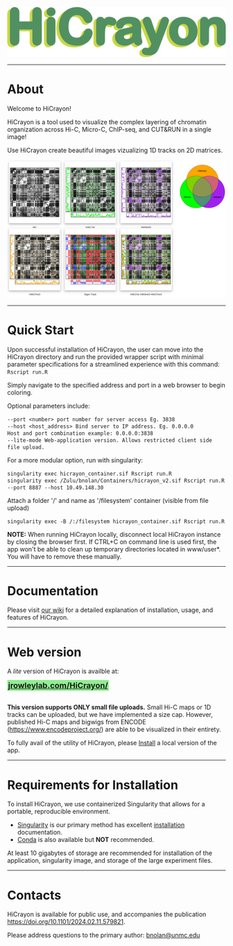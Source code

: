<div style="text-align: center;">
  <img src="www/logo/hicrayon_logo.png" alt="HiCrayon Logo" width="750" />
</div>

------------------------------------------
# About

Welcome to HiCrayon! 

HiCrayon is a tool used to visualize the complex layering of chromatin organization across Hi-C, Micro-C, ChIP-seq, and CUT&RUN in a single image!

Use HiCrayon create beautiful images vizualizing 1D tracks on 2D matrices.

<div style="text-align: center;">
  <img src="/www/logo/Magnum_Opus.png" alt="Magnum_Opus" width="1200" />
</div>

------------------------------------------
# Quick Start

Upon successful installation of HiCrayon, the user can move into the HiCrayon directory and run the provided wrapper script with minimal parameter specifications for a streamlined experience with this command:
```Rscript run.R```

Simply navigate to the specified address and port in a web browser to begin coloring.

Optional parameters include:
```
--port <number> port number for server access Eg. 3838
--host <host_address> Bind server to IP address. Eg. 0.0.0.0
Host and port combination example: 0.0.0.0:3838
--lite-mode Web-application version. Allows restricted client side file upload.
```

For a more modular option, run with singularity:
```
singularity exec hicrayon_container.sif Rscript run.R
singularity exec /Zulu/bnolan/Containers/hicrayon_v2.sif Rscript run.R --port 8887 --host 10.49.148.30
```
Attach a folder '/' and name as '/filesystem' container (visible from file upload)
```
singularity exec -B /:/filesystem hicrayon_container.sif Rscript run.R
```

**NOTE:** When running HiCrayon locally, disconnect local HiCrayon instance by closing the browser first. If CTRL+C on command line is used first, the app won't be able to clean up temporary directories located in www/user*. You will have to remove these manually.

---------------------------------------------
# Documentation

Please visit [our wiki](https://github.com/JRowleyLab/HiCrayon/wiki) for a detailed explanation of installation, usage, and features of HiCrayon.

---------------------------------------------
# Web version

A *lite* version of HiCrayon is availble at:

<span style="background-color: lightgreen; font-size: 18px; padding: 2px;">
  <a href="https://jrowleylab.com/HiCrayon/" style="font-weight: bold;">jrowleylab.com/HiCrayon/</a>
</span>
</br></br>

**This version supports ONLY small file uploads.**
Small Hi-C maps or 1D tracks can be uploaded, but we have implemented a size cap. However, published Hi-C maps and bigwigs from ENCODE (https://www.encodeproject.org/) are able to be visualized in their entirety.
<!-- and locally stored small bedGraph files. -->

To fully avail of the utility of HiCrayon, please [Install](/www/md_pages/installation.md) a local version of the app.

---------------------------------------------
# Requirements for Installation
To install HiCrayon, we use containerized Singularity that allows for a portable, reproducible environment.  
* [Singularity](https://github.com/JRowleyLab/HiCrayon/wiki/installation) is our primary method has excellent [installation](https://docs.sylabs.io/guides/3.0/user-guide/installation.html) documentation.
* [Conda](https://github.com/JRowleyLab/HiCrayon/wiki/installation) is also available but **NOT** recommended.

At least 10 gigabytes of storage are recommended for installation of the application, singularity image, and storage of the large experiment files.

---------------------------------------------
# Contacts
HiCrayon is available for public use, and accompanies the publication  https://doi.org/10.1101/2024.02.11.579821.

Please address questions to the primary author: bnolan@unmc.edu




